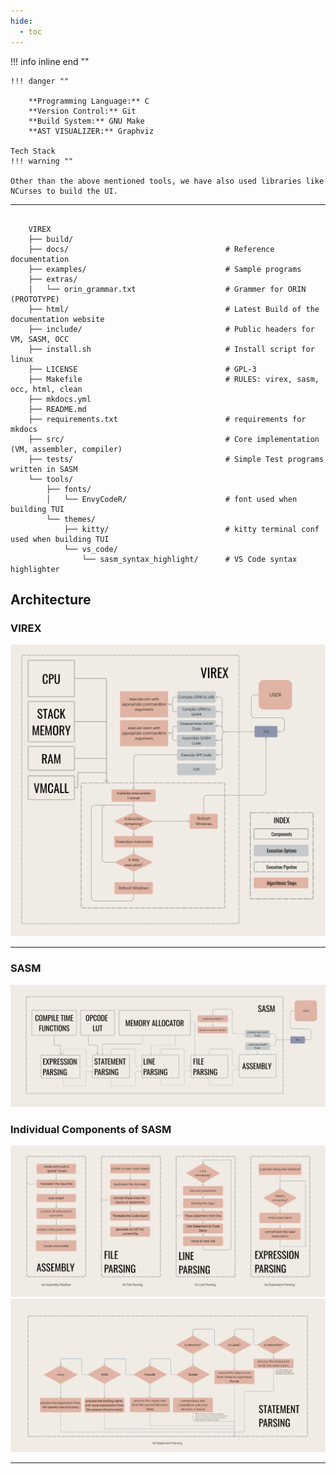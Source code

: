```yaml
---
hide:
  - toc
---
```


!!! info inline end ""

    !!! danger ""

        **Programming Language:** C
        **Version Control:** Git
        **Build System:** GNU Make
        **AST VISUALIZER:** Graphviz

    Tech Stack
    !!! warning ""

    Other than the above mentioned tools, we have also used libraries like
    NCurses to build the UI.
---

```title="Project Structure"

    VIREX
    ├── build/
    ├── docs/                                   # Reference documentation
    ├── examples/                               # Sample programs
    ├── extras/
    │   └── orin_grammar.txt                    # Grammer for ORIN (PROTOTYPE)
    ├── html/                                   # Latest Build of the documentation website
    ├── include/                                # Public headers for VM, SASM, OCC
    ├── install.sh                              # Install script for linux
    ├── LICENSE                                 # GPL-3
    ├── Makefile                                # RULES: virex, sasm, occ, html, clean
    ├── mkdocs.yml
    ├── README.md
    ├── requirements.txt                        # requirements for mkdocs
    ├── src/                                    # Core implementation (VM, assembler, compiler)
    ├── tests/                                  # Simple Test programs written in SASM
    └── tools/
        ├── fonts/
        │   └── EnvyCodeR/                      # font used when building TUI
        └── themes/
            ├── kitty/                          # kitty terminal conf used when building TUI
            └── vs_code/
                └── sasm_syntax_highlight/      # VS Code syntax highlighter
```

## Architecture

### VIREX

![Image](assets/Architecture/virex_arch.png)

---

### SASM

![Image](assets/Architecture/sasm_arch.png)

### Individual Components of SASM
![Image](assets/Architecture/sasm_components_1.png)
![Image](assets/Architecture/sasm_components_2.png)

---
